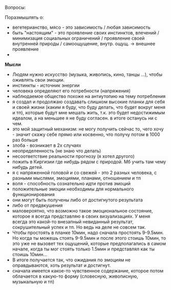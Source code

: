 Вопросы:

Поразмышлять о:

- вегетерианство, мясо - это зависимость / любая зависимость
- быть "настоящим" - это проявление своих инстинктов, влечений / минимизация социальных ограничений / проявление своей внутренней природы / самоощущение, внутр. ощущ. -> внешнее проявление
- 

**Мысли**
- Людям нужно искусство (музыка, живопись, кино, танцы ...), чтобы оживлять свои эмоции.
- инстинкты - источник энергии
- человека определяют его потребности (напряжения)
- наблюдаемое общество похоже на антиутопию на тему потребления
- я создал и продолжаю создавать слишком высокие планки для себя и своей жизни (каким я буду, что буду делать, что будет вокруг меня и тп), которые будут мне мешать жить, т.к. это будет недостижимым идеалом, а на меньшее я не буду согласен. в итоге останусь ни с чем.
 - это мой защитный механизм: не могу получить сейчас то, чего хочу - значит скажу себе прямо или косвенно, что получу потом в 1000 раз больше
- злоба - возникает в 2х случаях
 - неопределенность (не знаю что делать)
 - несоответствие реальности прогнозу (я хотел другого)
- пожить в Киргизии где нибудь рядом с природой. Мб учить там чему нибудь детей.
- я с напряженной головой и со свежей - это 2 разных человека, с разными мыслями, эмоциями, планами, отношением и тп
- воля - способность сознательно идти против эмоций
- положительные эмоции необходимы для нормального функционирования
 - они могут быть получены либо от достигнутого результата
 - либо от предвкушения
- маловероятно, что возможно такое эмоциональное состояние, которое я всегда представляю в своих визуализациях. У меня всегда это какой-то внезапный невиданный результат, сокрушительный успех и тп. Но ведь на деле не совсем так. 
 - Чтобы простоять в планке 10мин, надо сначала простоять 9-9.5мин. Но когда ты можешь стоять 9-9.5мин и после этого стоишь 10мин, то это уже не вызовет тех ощущений, которые предполагались в самом начале, когда ты мог стоять только 1.5мин и представлял как ты стоишь 10мин...
 - В итоге получается так, что ожидания по эмоциям не оправдываются, хоть результат и достигнут.
- сначала имеется какое-то чувственное содержание, которое потом облачается в какую-то форму (словесную, живописную, музыкальную и тп) 